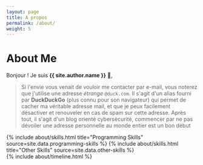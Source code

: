 ```yaml
---
layout: page
title: A propos
permalink: /about/
weight: 5
---
```


# **About Me**

Bonjour ! Je suis **{{ site.author.name }}** :wave:,<br>

>Si l'envie vous venait de vouloir me contacter par e-mail, vous noterez que j'utilise une adresse *étrange* `@duck.com`.
>Il s'agit d'un alias fourni par **DuckDuckGo** (plus connu pour son navigateur) qui permet de cacher ma véritable adresse mail, et que je peux facilement désactiver et renouveler en cas de spam sur cette adresse.
>Après tout, il s'agit d'un blog orienté cybersécurité, commencer par ne pas dévoiler une adresse personnelle au monde entier est un bon début <i class="fa-solid fa-user-secret fa-fade" style="--fa-animation-duration: 2s;"></i>

<div class="row">
{% include about/skills.html title="Programming Skills" source=site.data.programming-skills %}
{% include about/skills.html title="Other Skills" source=site.data.other-skills %}
</div>

<div class="row">
{% include about/timeline.html %}
</div>